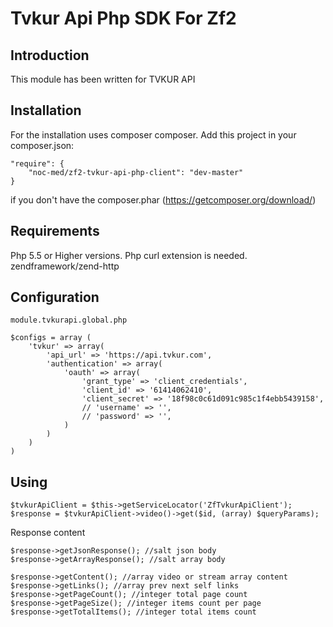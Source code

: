 Tvkur Api Php SDK For Zf2
=======================
Introduction
------------
This module has been written for TVKUR API

Installation
------------

For the installation uses composer composer. Add this project in your composer.json:


    "require": {
        "noc-med/zf2-tvkur-api-php-client": "dev-master"
    }


if you don't have the composer.phar (https://getcomposer.org/download/)

Requirements
------------

Php 5.5 or Higher versions.
Php curl extension is needed.
zendframework/zend-http

Configuration
-------------

    
    module.tvkurapi.global.php

    $configs = array (
        'tvkur' => array(
            'api_url' => 'https://api.tvkur.com',
            'authentication' => array(
                'oauth' => array(
                    'grant_type' => 'client_credentials',
                    'client_id' => '61414062410',
                    'client_secret' => '18f98c0c61d091c985c1f4ebb5439158',
                    // 'username' => '',
                    // 'password' => '',
                )
            )
        )
    )


Using
-----


    $tvkurApiClient = $this->getServiceLocator('ZfTvkurApiClient');
    $response = $tvkurApiClient->video()->get($id, (array) $queryParams);
    
    
Response content


    $response->getJsonResponse(); //salt json body
    $response->getArrayResponse(); //salt array body
    
    $response->getContent(); //array video or stream array content
    $response->getLinks(); //array prev next self links
    $response->getPageCount(); //integer total page count
    $response->getPageSize(); //integer items count per page
    $response->getTotalItems(); //integer total items count

